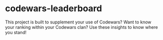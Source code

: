 # codewars-leaderboard
This project is built to supplement your use of Codewars? Want to know your ranking within your Codewars clan? Use these insights to know where you stand!
